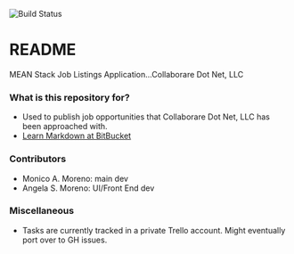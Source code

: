 ![Build Status](https://travis-ci.org/ColaborareDotNet/mean-stack-jobs.svg?branch=master)

# README #

MEAN Stack Job Listings Application...Collaborare Dot Net, LLC

### What is this repository for? ###

* Used to publish job opportunities that Collaborare Dot Net, LLC has been approached with.
* [Learn Markdown at BitBucket](https://bitbucket.org/tutorials/markdowndemo)


### Contributors ###
* Monico A. Moreno: main dev
* Angela S. Moreno: UI/Front End dev

### Miscellaneous ###
* Tasks are currently tracked in a private Trello account.  Might eventually port over to GH issues.
